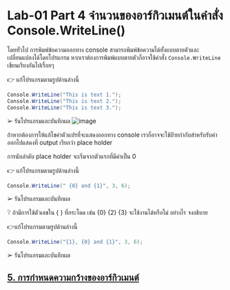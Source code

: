 # Lab-01 Part 4 จำนวนของอาร์กิวเมนต์ในคำสั่ง Console.WriteLine()

โดยทั่วไป การพิมพ์ข้อความออกทาง console สามารถพิมพ์ข้อความได้ทั้งแบบตายตัวและเปลี่ยนแปลงได้โดยโปรแกรม หากเราต้องการพิมพ์แบบตายตัวก็อาจใช้คำสั่ง `Console.WriteLine` เขียนเรียงกันไปเรื่อยๆ 

👉 แก้โปรแกรมตามรูปด้านล่างนี้

```csharp
Console.WriteLine("This is text 1.");
Console.WriteLine("This is text 2.");
Console.WriteLine("This is text 3.");
```

➢ รันโปรแกรมและบันทึกผล
![image](https://github.com/CHAIYAPRUK/OOP2565-Week-02/assets/115066395/b58df692-8486-4890-9d7b-183bbf3ed1c7)


ถ้าหากต้องการให้แก้ไขค่าตัวแปรที่จะแสดงออกทาง console เราก็อาจจะใช้ป้ายกำกับสำหรับรับค่าออกไปแสดงที่ output เรียกว่า place holder

การนับลำดับ place holder จะเริ่มจากตัวแรกที่มีค่าเป็น 0

👉 แก้โปรแกรมตามรูปด้านล่างนี้

```csharp
Console.WriteLine(" {0} and {1}", 3, 6);
```

➢ รันโปรแกรมและบันทึกผล


❔ ถ้ามีการใช้ตัวเลขใน { } ที่กระโดด เช่น {0} {2} {3} จะใช้งานได้หรือไม่ อย่างไร จงอธิบาย


👉แก้โปรแกรมตามรูปด้านล่างนี้

```csharp
Console.WriteLine("{1}, {0} and {1}", 3, 6);
```

➢ รันโปรแกรมและบันทึกผล

 
## [5. การกำหนดความกว้างของอาร์กิวเมนต์](./Lab-01-part-5-7.md)
